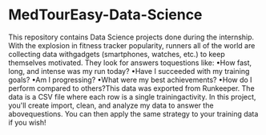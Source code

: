 # MedTourEasy-Data-Science
This repository contains  Data Science projects done during the internship.
With the explosion in fitness tracker popularity, runners all of the world are collecting data withgadgets (smartphones, watches, etc.) to keep themselves motivated. They look for answers toquestions like:
•How fast, long, and intense was my run today?
•Have I succeeded with my training goals?
•Am I progressing?
•What were my best achievements?
•How do I perform compared to others?This data was exported from Runkeeper. The data is a CSV file where each row is a single trainingactivity. In this project, you'll create import, clean, and analyze my data to answer the abovequestions. You can then apply the same strategy to your training data if you wish!
